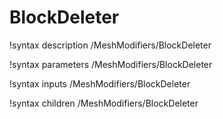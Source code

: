 <!-- MOOSE Documentation Stub: Remove this when content is added. -->

# BlockDeleter
!syntax description /MeshModifiers/BlockDeleter

!syntax parameters /MeshModifiers/BlockDeleter

!syntax inputs /MeshModifiers/BlockDeleter

!syntax children /MeshModifiers/BlockDeleter
